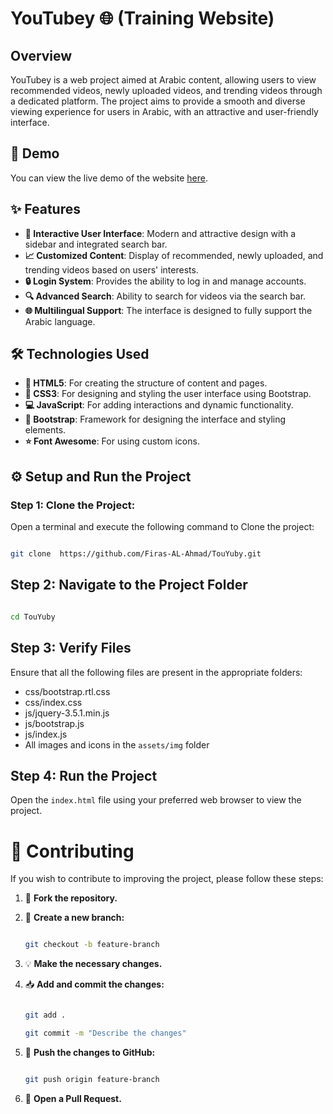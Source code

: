 # YouTubey 🌐 (Training Website)

## Overview 

YouTubey is a web project aimed at Arabic content, allowing users to view recommended videos, newly uploaded videos, and trending videos through a dedicated platform. The project aims to provide a smooth and diverse viewing experience for users in Arabic, with an attractive and user-friendly interface.

## 🚀 Demo

You can view the live demo of the website [here](https://exampel.com).

## ✨ Features

- **🎨 Interactive User Interface**: Modern and attractive design with a sidebar and integrated search bar.
- **📈 Customized Content**: Display of recommended, newly uploaded, and trending videos based on users' interests.
- **🔒 Login System**: Provides the ability to log in and manage accounts.
- **🔍 Advanced Search**: Ability to search for videos via the search bar.
- **🌐 Multilingual Support**: The interface is designed to fully support the Arabic language.

## 🛠️ Technologies Used

- **📝 HTML5**: For creating the structure of content and pages.
- **🎨 CSS3**: For designing and styling the user interface using Bootstrap.
- **💻 JavaScript**: For adding interactions and dynamic functionality.
- **🚀 Bootstrap**: Framework for designing the interface and styling elements.
- **⭐ Font Awesome**: For using custom icons.

## ⚙️ Setup and Run the Project

### Step 1: Clone the Project:

Open a terminal and execute the following command to Clone the project:

```bash

git clone  https://github.com/Firas-AL-Ahmad/TouYuby.git

```

## Step 2: Navigate to the Project Folder

```bash

cd TouYuby

```

## Step 3: Verify Files

Ensure that all the following files are present in the appropriate folders:

- css/bootstrap.rtl.css
- css/index.css
- js/jquery-3.5.1.min.js
- js/bootstrap.js
- js/index.js
- All images and icons in the `assets/img` folder

## Step 4: Run the Project

Open the `index.html` file using your preferred web browser to view the project.

# 🤝 Contributing

If you wish to contribute to improving the project, please follow these steps:

1. 🍴 **Fork the repository.**

2. 🌱 **Create a new branch:**

    ```bash
    
    git checkout -b feature-branch
    
    ```

3. 💡 **Make the necessary changes.**

4. 📥 **Add and commit the changes:**

    ```bash
    
    git add .
    
    git commit -m "Describe the changes"
    
    ```

5. 🚀  **Push the changes to GitHub:**

    ```bash
    
    git push origin feature-branch
    
    ```

6. 🔄 **Open a Pull Request.**





